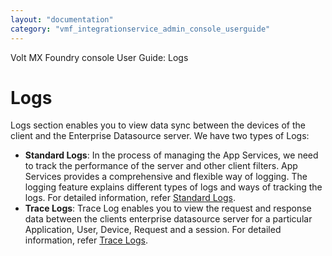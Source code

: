 ```yaml
---
layout: "documentation"
category: "vmf_integrationservice_admin_console_userguide"
---
```

                            

Volt MX  Foundry console User Guide: Logs

Logs
====

Logs section enables you to view data sync between the devices of the client and the Enterprise Datasource server. We have two types of Logs:

*   **Standard Logs**: In the process of managing the App Services, we need to track the performance of the server and other client filters. App Services provides a comprehensive and flexible way of logging. The logging feature explains different types of logs and ways of tracking the logs. For detailed information, refer [Standard Logs](Standard_Logs.html#standard-logs).
*   **Trace Logs**: Trace Log enables you to view the request and response data between the clients enterprise datasource server for a particular Application, User, Device, Request and a session. For detailed information, refer [Trace Logs](Trace_Logs.html).
